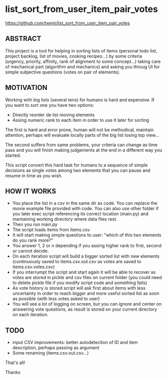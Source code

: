 # list_sort_from_user_item_pair_votes

https://github.com/txemi/list_sort_from_user_item_pair_votes


## ABSTRACT

This project is a tool for helping in sorting lists of items (personal todo list, project backlog, list of movies, cooking recipes...) by some criteria (urgency, priority, affinity, rank of alignment to some concept...) taking care of mechanical part (algorithm and mechanics) and asking you throug UI for simple subjective questions (votes on pair of elements).

## MOTIVATION

Working with big lists (several tens)  for humans is hard and expensive. If you want to sort one you have two options:
* Directly reorder de list moving elements
* Assing numeric rank to each item in order to use it later for sorting

The first is hard and error prone, human will not be methodical, maintain attention, perhaps will evaluate locally parts of the big list losing top view...

The second suffers from same problems, your criteria can change as time pass and you will finish making judgements at the end in a different way you started.

This script convert this hard task for humans to a sequence of simple decisions as single votes among two elements that you can pause and resume in time as you wish.

## HOW IT WORKS

* You place the list in a csv in the same dir as code. You can replace the movie example file provided with code. You can also use other folder if you later exec script referencing its correct location (main.py) and mantaining working directory where data files rest.
* Then you run main.py
* The script loads items from items.csv
* It will start making simple questions to user: "which of this two elements do you rank more?"
* You answer 1, 2 or n depending if you assing higher rank to first, second or cannot decide.
* On each iteration script will build a bigger sorted list with new elements (continuously saved to items.csv.out.csv as votes are saved to items.csv.votes.csv)
* If you interrumpt the script and start again it will be able to recover as votes are stored in pickle and csv files on current folder (you could need to delete pickle file if you modify script code and something fails)
* As vote history is stored script will ask first about items with less uncertainty in order to reach bigger and more useful sorted list as soon as possible (with less votes asked to user)
* You will see a lot of logging on screen, but you can ignore and center on answering vote questions, as result is stored on your current directory on each iteration.

## TODO
* input CSV improvements: better autodetection of ID and item description, perhaps passing as argument
* Some renaming (items.csv.out.csv...)

That's all!

Thanks